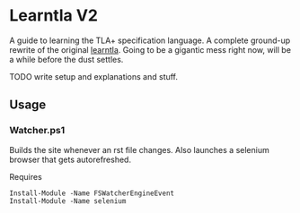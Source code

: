 # Learntla V2

A guide to learning the TLA+ specification language. 
A complete ground-up rewrite of the original [learntla](https://old.learntla.com). Going to be a gigantic mess right now, will be a while before the dust settles. 


TODO write setup and explanations and stuff.

## Usage

### Watcher.ps1

Builds the site whenever an rst file changes. Also launches a selenium browser that gets autorefreshed.

Requires 

```
Install-Module -Name FSWatcherEngineEvent
Install-Module -Name selenium 
```
